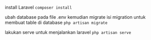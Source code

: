 install Laravel 
```composer install```

ubah database pada file .env kemudian migrate isi migration untuk membuat table di database
```php artisan migrate```

lakukan serve untuk menjalankan laravel
```php artisan serve```
